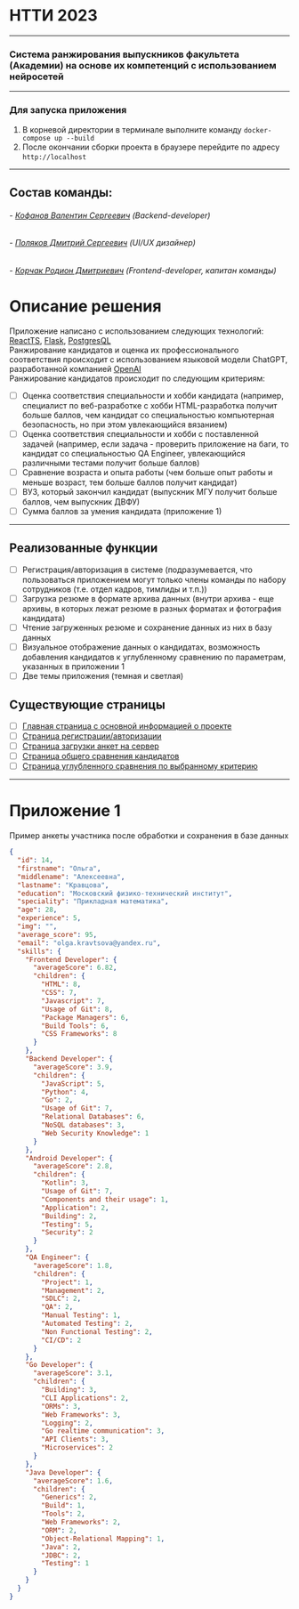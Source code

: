 # НТТИ 2023
___

### Система ранжирования выпускников факультета (Академии) на основе их компетенций с использованием нейросетей
___

### Для запуска приложения
1. В корневой директории в терминале выполните команду `docker-compose up --build`
2. После окончании сборки проекта в браузере перейдите по адресу `http://localhost`
___

## Состав команды:
###### - [Кофанов Валентин Сергеевич](https://t.me/VALI666KO) (Backend-developer)
###### - [Поляков Дмитрий Сергеевич](https://t.me/operculum) (UI/UX дизайнер)
###### - [Корчак Родион Дмитриевич](https://t.me/keyrea_dy) (Frontend-developer, капитан команды)


# Описание решения
Приложение написано с использованием следующих технологий: [ReactTS](https://ru.reactjs.org/), [Flask](https://flask.palletsprojects.com/), [PostgresQL](https://www.postgresql.org/)  
Ранжирование кандидатов и оценка их профессионального соответствия происходит с использованием языковой модели ChatGPT, разработанной компанией [OpenAI](https://openai.com/)  
Ранжирование кандидатов происходит по следующим критериям:
- [ ] Оценка соответствия специальности и хобби кандидата (например, специалист по веб-разработке с хобби HTML-разработка получит больше баллов, чем кандидат со специальностью компьютерная безопасность, но при этом увлекающийся вязанием)
- [ ] Оценка соответствия специальности и хобби с поставленной задачей (например, если задача - проверить приложение на баги, то кандидат со специальностью QA Engineer, увлекающийся различными тестами получит больше баллов)
- [ ] Сравнение возраста и опыта работы (чем больше опыт работы и меньше возраст, тем больше баллов получит кандидат)
- [ ] ВУЗ, который закончил кандидат (выпускник МГУ получит больше баллов, чем выпускник ДВФУ)
- [ ] Сумма баллов за умения кандидата (приложение 1)
___
## Реализованные функции
- [ ] Регистрация/авторизация в системе (подразумевается, что пользоваться приложением могут только члены команды по набору сотрудников (т.е. отдел кадров, тимлиды и т.п.))
- [ ] Загрузка резюме в формате архива данных (внутри архива - еще архивы, в которых лежат резюме в разных форматах и фотография кандидата)
- [ ] Чтение загруженных резюме и сохранение данных из них в базу данных
- [ ] Визуальное отображение данных о кандидатах, возможность добавления кандидатов к углубленному сравнению по параметрам, указанных в приложении 1
- [ ] Две темы приложения (темная и светлая)
## Существующие страницы
- [ ] [Главная страница с основной информацией о проекте](./src/pages/MainPage/ui/MainPage.tsx)
- [ ] [Страница регистрации/авторизации](./src/pages/LoginPage/ui/LoginPage.tsx)
- [ ] [Страница загрузки анкет на сервер](./src/pages/UploadFilesPage/ui/UploadFilesPage.tsx)
- [ ] [Страница общего сравнения кандидатов](./src/pages/CandidatesPage/ui/CandidatesPage/CandidatesPage.tsx)
- [ ] [Страница углубленного сравнения по выбранному критерию](src/pages/DetailedComparisonPage/ui/DetailedComparisonPage/DetailedComparisonPage.tsx)
___
# Приложение 1
Пример анкеты участника после обработки и сохранения в базе данных 
```json
{
  "id": 14,
  "firstname": "Ольга",
  "middlename": "Алексеевна",
  "lastname": "Кравцова",
  "education": "Московский физико-технический институт",
  "speciality": "Прикладная математика",
  "age": 28,
  "experience": 5,
  "img": "",
  "average_score": 95,
  "email": "olga.kravtsova@yandex.ru",
  "skills": {
    "Frontend Developer": {
      "averageScore": 6.82,
      "children": {
        "HTML": 8,
        "CSS": 7,
        "Javascript": 7,
        "Usage of Git": 8,
        "Package Managers": 6,
        "Build Tools": 6,
        "CSS Frameworks": 8
      }
    },
    "Backend Developer": {
      "averageScore": 3.9,
      "children": {
        "JavaScript": 5,
        "Python": 4,
        "Go": 2,
        "Usage of Git": 7,
        "Relational Databases": 6,
        "NoSQL databases": 3,
        "Web Security Knowledge": 1
      }
    },
    "Android Developer": {
      "averageScore": 2.8,
      "children": {
        "Kotlin": 3,
        "Usage of Git": 7,
        "Components and their usage": 1,
        "Application": 2,
        "Building": 2,
        "Testing": 5,
        "Security": 2
      }
    },
    "QA Engineer": {
      "averageScore": 1.8,
      "children": {
        "Project": 1,
        "Management": 2,
        "SDLC": 2,
        "QA": 2,
        "Manual Testing": 1,
        "Automated Testing": 2,
        "Non Functional Testing": 2,
        "CI/CD": 2
      }
    },
    "Go Developer": {
      "averageScore": 3.1,
      "children": {
        "Building": 3,
        "CLI Applications": 2,
        "ORMs": 3,
        "Web Frameworks": 3,
        "Logging": 2,
        "Go realtime communication": 3,
        "API Clients": 3,
        "Microservices": 2
      }
    },
    "Java Developer": {
      "averageScore": 1.6,
      "children": {
        "Generics": 2,
        "Build": 1,
        "Tools": 2,
        "Web Frameworks": 2,
        "ORM": 2,
        "Object-Relational Mapping": 1,
        "Java": 2,
        "JDBC": 2,
        "Testing": 1
      }
    }
  }
}
```

